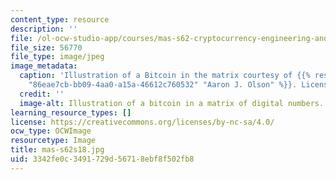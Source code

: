 ```yaml
---
content_type: resource
description: ''
file: /ol-ocw-studio-app/courses/mas-s62-cryptocurrency-engineering-and-design-spring-2018/3342fe0c3491729d56718ebf8f502fb8_mas-s62s18.jpg
file_size: 56770
file_type: image/jpeg
image_metadata:
  caption: 'Illustration of a Bitcoin in the matrix courtesy of {{% resource_link
    "86eae7cb-bb09-4aa0-a15a-46612c760532" "Aaron J. Olson" %}}. License: CC0.'
  credit: ''
  image-alt: Illustration of a bitcoin in a matrix of digital numbers.
learning_resource_types: []
license: https://creativecommons.org/licenses/by-nc-sa/4.0/
ocw_type: OCWImage
resourcetype: Image
title: mas-s62s18.jpg
uid: 3342fe0c-3491-729d-5671-8ebf8f502fb8
---
```

